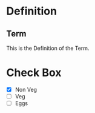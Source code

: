 # Definition

## Term

This is the Definition of the Term.


# Check Box

- [x] Non Veg
- [ ] Veg
- [ ] Eggs
